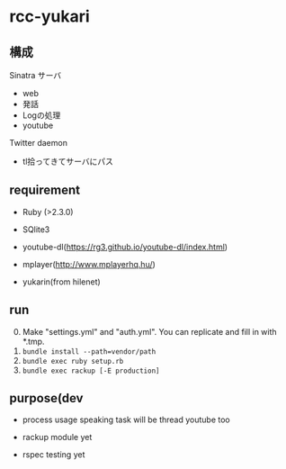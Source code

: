 # rcc-yukari
## 構成
Sinatra サーバ
* web
* 発話
* Logの処理
* youtube

Twitter daemon
* tl拾ってきてサーバにパス

## requirement
* Ruby (>2.3.0)
* SQlite3

* youtube-dl(https://rg3.github.io/youtube-dl/index.html)
* mplayer(http://www.mplayerhq.hu/)
* yukarin(from hilenet)

## run
0. Make "settings.yml" and "auth.yml". You can replicate and fill in with \*.tmp.
1. `bundle install --path=vendor/path`
2. `bundle exec ruby setup.rb`
3. `bundle exec rackup [-E production]`

## purpose(dev
* process usage
speaking task will be thread
youtube too

* rackup module
yet

* rspec testing
yet
